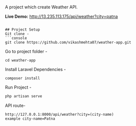 A project which create Weather API.

**Live Demo:** http://13.235.113.175/api/weather?city=patna
```

## Project Setup
Git clone -
```console
git clone https://github.com/vikashmehta07/weather-app.git
```

Go to project folder -
```console
cd weather-app
```
Install Laravel Dependencies -
```console
composer install
```
Run Project -
```php
php artisan serve
```
API route-
```
http://127.0.0.1:8000/api/weather?city=(city-name)
example city-name=Patna
```
